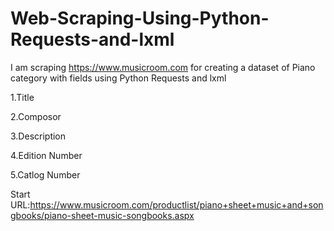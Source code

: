 # Web-Scraping-Using-Python-Requests-and-lxml 

I am scraping https://www.musicroom.com for creating a dataset of Piano category with fields using Python Requests  and lxml

1.Title

2.Composor

3.Description

4.Edition Number

5.Catlog Number

Start URL:https://www.musicroom.com/productlist/piano+sheet+music+and+songbooks/piano-sheet-music-songbooks.aspx
